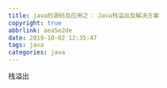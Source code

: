 ```yaml
---
title: java的源码及应用之： Java栈溢出及解决方案
copyright: true
abbrlink: aea5e2de
date: 2019-10-02 12:35:47
tags: java
categories: java
---
```

栈溢出
<!--more-->
